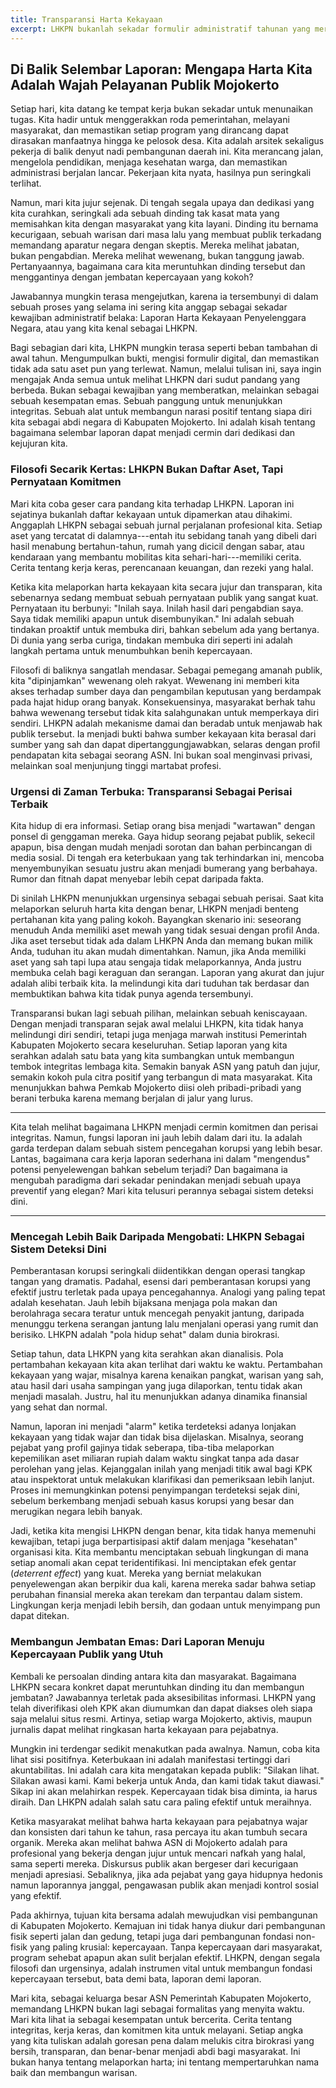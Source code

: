 ```yaml
---
title: Transparansi Harta Kekayaan
excerpt: LHKPN bukanlah sekadar formulir administratif tahunan yang merepotkan. Ia adalah narasi integritas Anda, sebuah perisai pelindung di era keterbukaan, dan jembatan kokoh yang menghubungkan dedikasi Anda dengan kepercayaan masyarakat Mojokerto. Mari kita bedah bersama mengapa dokumen ini adalah fondasi bagi warisan pemerintahan yang kita banggakan.
---
```


## Di Balik Selembar Laporan: Mengapa Harta Kita Adalah Wajah Pelayanan Publik Mojokerto

Setiap hari, kita datang ke tempat kerja bukan sekadar untuk menunaikan tugas. Kita hadir untuk menggerakkan roda pemerintahan, melayani masyarakat, dan memastikan setiap program yang dirancang dapat dirasakan manfaatnya hingga ke pelosok desa. Kita adalah arsitek sekaligus pekerja di balik denyut nadi pembangunan daerah ini. Kita merancang jalan, mengelola pendidikan, menjaga kesehatan warga, dan memastikan administrasi berjalan lancar. Pekerjaan kita nyata, hasilnya pun seringkali terlihat.

Namun, mari kita jujur sejenak. Di tengah segala upaya dan dedikasi yang kita curahkan, seringkali ada sebuah dinding tak kasat mata yang memisahkan kita dengan masyarakat yang kita layani. Dinding itu bernama kecurigaan, sebuah warisan dari masa lalu yang membuat publik terkadang memandang aparatur negara dengan skeptis. Mereka melihat jabatan, bukan pengabdian. Mereka melihat wewenang, bukan tanggung jawab. Pertanyaannya, bagaimana cara kita meruntuhkan dinding tersebut dan menggantinya dengan jembatan kepercayaan yang kokoh?

Jawabannya mungkin terasa mengejutkan, karena ia tersembunyi di dalam sebuah proses yang selama ini sering kita anggap sebagai sekadar kewajiban administratif belaka: Laporan Harta Kekayaan Penyelenggara Negara, atau yang kita kenal sebagai LHKPN.

Bagi sebagian dari kita, LHKPN mungkin terasa seperti beban tambahan di awal tahun. Mengumpulkan bukti, mengisi formulir digital, dan memastikan tidak ada satu aset pun yang terlewat. Namun, melalui tulisan ini, saya ingin mengajak Anda semua untuk melihat LHKPN dari sudut pandang yang berbeda. Bukan sebagai kewajiban yang memberatkan, melainkan sebagai sebuah kesempatan emas. Sebuah panggung untuk menunjukkan integritas. Sebuah alat untuk membangun narasi positif tentang siapa diri kita sebagai abdi negara di Kabupaten Mojokerto. Ini adalah kisah tentang bagaimana selembar laporan dapat menjadi cermin dari dedikasi dan kejujuran kita.

### Filosofi Secarik Kertas: LHKPN Bukan Daftar Aset, Tapi Pernyataan Komitmen

Mari kita coba geser cara pandang kita terhadap LHKPN. Laporan ini sejatinya bukanlah daftar kekayaan untuk dipamerkan atau dihakimi. Anggaplah LHKPN sebagai sebuah jurnal perjalanan profesional kita. Setiap aset yang tercatat di dalamnya---entah itu sebidang tanah yang dibeli dari hasil menabung bertahun-tahun, rumah yang dicicil dengan sabar, atau kendaraan yang membantu mobilitas kita sehari-hari---memiliki cerita. Cerita tentang kerja keras, perencanaan keuangan, dan rezeki yang halal.

Ketika kita melaporkan harta kekayaan kita secara jujur dan transparan, kita sebenarnya sedang membuat sebuah pernyataan publik yang sangat kuat. Pernyataan itu berbunyi: "Inilah saya. Inilah hasil dari pengabdian saya. Saya tidak memiliki apapun untuk disembunyikan." Ini adalah sebuah tindakan proaktif untuk membuka diri, bahkan sebelum ada yang bertanya. Di dunia yang serba curiga, tindakan membuka diri seperti ini adalah langkah pertama untuk menumbuhkan benih kepercayaan.

Filosofi di baliknya sangatlah mendasar. Sebagai pemegang amanah publik, kita "dipinjamkan" wewenang oleh rakyat. Wewenang ini memberi kita akses terhadap sumber daya dan pengambilan keputusan yang berdampak pada hajat hidup orang banyak. Konsekuensinya, masyarakat berhak tahu bahwa wewenang tersebut tidak kita salahgunakan untuk memperkaya diri sendiri. LHKPN adalah mekanisme damai dan beradab untuk menjawab hak publik tersebut. Ia menjadi bukti bahwa sumber kekayaan kita berasal dari sumber yang sah dan dapat dipertanggungjawabkan, selaras dengan profil pendapatan kita sebagai seorang ASN. Ini bukan soal menginvasi privasi, melainkan soal menjunjung tinggi martabat profesi.

### Urgensi di Zaman Terbuka: Transparansi Sebagai Perisai Terbaik

Kita hidup di era informasi. Setiap orang bisa menjadi "wartawan" dengan ponsel di genggaman mereka. Gaya hidup seorang pejabat publik, sekecil apapun, bisa dengan mudah menjadi sorotan dan bahan perbincangan di media sosial. Di tengah era keterbukaan yang tak terhindarkan ini, mencoba menyembunyikan sesuatu justru akan menjadi bumerang yang berbahaya. Rumor dan fitnah dapat menyebar lebih cepat daripada fakta.

Di sinilah LHKPN menunjukkan urgensinya sebagai sebuah perisai. Saat kita melaporkan seluruh harta kita dengan benar, LHKPN menjadi benteng pertahanan kita yang paling kokoh. Bayangkan skenario ini: seseorang menuduh Anda memiliki aset mewah yang tidak sesuai dengan profil Anda. Jika aset tersebut tidak ada dalam LHKPN Anda dan memang bukan milik Anda, tuduhan itu akan mudah dimentahkan. Namun, jika Anda memiliki aset yang sah tapi lupa atau sengaja tidak melaporkannya, Anda justru membuka celah bagi keraguan dan serangan. Laporan yang akurat dan jujur adalah alibi terbaik kita. Ia melindungi kita dari tuduhan tak berdasar dan membuktikan bahwa kita tidak punya agenda tersembunyi.

Transparansi bukan lagi sebuah pilihan, melainkan sebuah keniscayaan. Dengan menjadi transparan sejak awal melalui LHKPN, kita tidak hanya melindungi diri sendiri, tetapi juga menjaga marwah institusi Pemerintah Kabupaten Mojokerto secara keseluruhan. Setiap laporan yang kita serahkan adalah satu bata yang kita sumbangkan untuk membangun tembok integritas lembaga kita. Semakin banyak ASN yang patuh dan jujur, semakin kokoh pula citra positif yang terbangun di mata masyarakat. Kita menunjukkan bahwa Pemkab Mojokerto diisi oleh pribadi-pribadi yang berani terbuka karena memang berjalan di jalur yang lurus.

---

Kita telah melihat bagaimana LHKPN menjadi cermin komitmen dan perisai integritas. Namun, fungsi laporan ini jauh lebih dalam dari itu. Ia adalah garda terdepan dalam sebuah sistem pencegahan korupsi yang lebih besar. Lantas, bagaimana cara kerja laporan sederhana ini dalam "mengendus" potensi penyelewengan bahkan sebelum terjadi? Dan bagaimana ia mengubah paradigma dari sekadar penindakan menjadi sebuah upaya preventif yang elegan? Mari kita telusuri perannya sebagai sistem deteksi dini.

---

### Mencegah Lebih Baik Daripada Mengobati: LHKPN Sebagai Sistem Deteksi Dini

Pemberantasan korupsi seringkali diidentikkan dengan operasi tangkap tangan yang dramatis. Padahal, esensi dari pemberantasan korupsi yang efektif justru terletak pada upaya pencegahannya. Analogi yang paling tepat adalah kesehatan. Jauh lebih bijaksana menjaga pola makan dan berolahraga secara teratur untuk mencegah penyakit jantung, daripada menunggu terkena serangan jantung lalu menjalani operasi yang rumit dan berisiko. LHKPN adalah "pola hidup sehat" dalam dunia birokrasi.

Setiap tahun, data LHKPN yang kita serahkan akan dianalisis. Pola pertambahan kekayaan kita akan terlihat dari waktu ke waktu. Pertambahan kekayaan yang wajar, misalnya karena kenaikan pangkat, warisan yang sah, atau hasil dari usaha sampingan yang juga dilaporkan, tentu tidak akan menjadi masalah. Justru, hal itu menunjukkan adanya dinamika finansial yang sehat dan normal.

Namun, laporan ini menjadi "alarm" ketika terdeteksi adanya lonjakan kekayaan yang tidak wajar dan tidak bisa dijelaskan. Misalnya, seorang pejabat yang profil gajinya tidak seberapa, tiba-tiba melaporkan kepemilikan aset miliaran rupiah dalam waktu singkat tanpa ada dasar perolehan yang jelas. Kejanggalan inilah yang menjadi titik awal bagi KPK atau inspektorat untuk melakukan klarifikasi dan pemeriksaan lebih lanjut. Proses ini memungkinkan potensi penyimpangan terdeteksi sejak dini, sebelum berkembang menjadi sebuah kasus korupsi yang besar dan merugikan negara lebih banyak.

Jadi, ketika kita mengisi LHKPN dengan benar, kita tidak hanya memenuhi kewajiban, tetapi juga berpartisipasi aktif dalam menjaga "kesehatan" organisasi kita. Kita membantu menciptakan sebuah lingkungan di mana setiap anomali akan cepat teridentifikasi. Ini menciptakan efek gentar (_deterrent effect_) yang kuat. Mereka yang berniat melakukan penyelewengan akan berpikir dua kali, karena mereka sadar bahwa setiap perubahan finansial mereka akan terekam dan terpantau dalam sistem. Lingkungan kerja menjadi lebih bersih, dan godaan untuk menyimpang pun dapat ditekan.

### Membangun Jembatan Emas: Dari Laporan Menuju Kepercayaan Publik yang Utuh

Kembali ke persoalan dinding antara kita dan masyarakat. Bagaimana LHKPN secara konkret dapat meruntuhkan dinding itu dan membangun jembatan? Jawabannya terletak pada aksesibilitas informasi. LHKPN yang telah diverifikasi oleh KPK akan diumumkan dan dapat diakses oleh siapa saja melalui situs resmi. Artinya, setiap warga Mojokerto, aktivis, maupun jurnalis dapat melihat ringkasan harta kekayaan para pejabatnya.

Mungkin ini terdengar sedikit menakutkan pada awalnya. Namun, coba kita lihat sisi positifnya. Keterbukaan ini adalah manifestasi tertinggi dari akuntabilitas. Ini adalah cara kita mengatakan kepada publik: "Silakan lihat. Silakan awasi kami. Kami bekerja untuk Anda, dan kami tidak takut diawasi." Sikap ini akan melahirkan respek. Kepercayaan tidak bisa diminta, ia harus diraih. Dan LHKPN adalah salah satu cara paling efektif untuk meraihnya.

Ketika masyarakat melihat bahwa harta kekayaan para pejabatnya wajar dan konsisten dari tahun ke tahun, rasa percaya itu akan tumbuh secara organik. Mereka akan melihat bahwa ASN di Mojokerto adalah para profesional yang bekerja dengan jujur untuk mencari nafkah yang halal, sama seperti mereka. Diskursus publik akan bergeser dari kecurigaan menjadi apresiasi. Sebaliknya, jika ada pejabat yang gaya hidupnya hedonis namun laporannya janggal, pengawasan publik akan menjadi kontrol sosial yang efektif.

Pada akhirnya, tujuan kita bersama adalah mewujudkan visi pembangunan di Kabupaten Mojokerto. Kemajuan ini tidak hanya diukur dari pembangunan fisik seperti jalan dan gedung, tetapi juga dari pembangunan fondasi non-fisik yang paling krusial: kepercayaan. Tanpa kepercayaan dari masyarakat, program sehebat apapun akan sulit berjalan efektif. LHKPN, dengan segala filosofi dan urgensinya, adalah instrumen vital untuk membangun fondasi kepercayaan tersebut, bata demi bata, laporan demi laporan.

Mari kita, sebagai keluarga besar ASN Pemerintah Kabupaten Mojokerto, memandang LHKPN bukan lagi sebagai formalitas yang menyita waktu. Mari kita lihat ia sebagai kesempatan untuk bercerita. Cerita tentang integritas, kerja keras, dan komitmen kita untuk melayani. Setiap angka yang kita tuliskan adalah goresan pena dalam melukis citra birokrasi yang bersih, transparan, dan benar-benar menjadi abdi bagi masyarakat. Ini bukan hanya tentang melaporkan harta; ini tentang mempertaruhkan nama baik dan membangun warisan.
